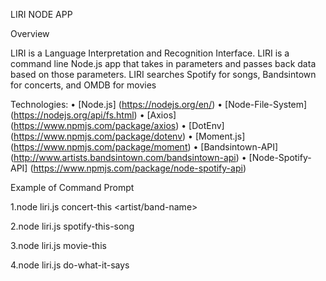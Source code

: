 LIRI NODE APP

Overview

LIRI is a Language Interpretation and Recognition Interface. LIRI is a command line Node.js app that takes in parameters and passes back data based on those parameters. LIRI searches Spotify for songs, Bandsintown for concerts, and OMDB for movies



Technologies:
•	[Node.js] (https://nodejs.org/en/)
•	[Node-File-System] (https://nodejs.org/api/fs.html)
•	[Axios] (https://www.npmjs.com/package/axios)
•	[DotEnv] (https://www.npmjs.com/package/dotenv)
•	[Moment.js] (https://www.npmjs.com/package/moment)
•	[Bandsintown-API] (http://www.artists.bandsintown.com/bandsintown-api)
•	[Node-Spotify-API] (https://www.npmjs.com/package/node-spotify-api)

Example of Command Prompt

1.node liri.js concert-this <artist/band-name>

 



2.node liri.js spotify-this-song <song-name>

 

3.node liri.js movie-this <movie-name>

 


4.node liri.js do-what-it-says

 
